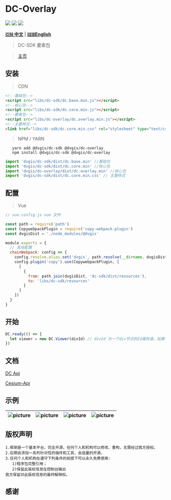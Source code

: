 # DC-Overlay

<p>
<img src="https://img.shields.io/badge/license-Apache%202-blue"/>
<img src="https://img.shields.io/github/package-json/v/dvgis/dc-overlay?color=orange&logo=github" />
<img src="https://img.shields.io/npm/dw/@dvgis/dc-overlay?logo=npm"/>
</p>

[**🇨🇳 中文**](./README_zh.md) | [**🇬🇧English**](./README.md)

> DC-SDK 要素包

> [主页](http://dc.dvgis.cn)

## 安装

> CDN

```html
<!--基础包-->
<script src="libs/dc-sdk/dc.base.min.js"></script>
<!--核心包-->
<script src="libs/dc-sdk/dc.core.min.js"></script>
<!--要素包-->
<script src="libs/dc-overlay/dc.overlay.min.js"></script>
<!--主要样式-->
<link href="libs/dc-sdk/dc.core.min.css" rel="stylesheet" type="text/css" />
```

> NPM / YARN

```shell
   yarn add @dvgis/dc-sdk @dvgis/dc-overlay
   npm install @dvgis/dc-sdk @dvgis/dc-overlay
```

```js
import 'dvgis/dc-sdk/dist/dc.base.min' //基础包
import 'dvgis/dc-sdk/dist/dc.core.min' //核心包
import 'dvgis/dc-overlay/dist/dc.overlay.min' //核心包
import 'dvgis/dc-sdk/dist/dc.core.min.css' // 主要样式
```

## 配置

> Vue

```js
// vue.config.js vue 文件

const path = require('path')
const CopywebpackPlugin = require('copy-webpack-plugin')
const dvgisDist = './node_modules/@dvgis'

module.exports = {
  // 其他配置
  chainWebpack: config => {
    config.resolve.alias.set('dvgis', path.resolve(__dirname, dvgisDist))
    config.plugin('copy').use(CopywebpackPlugin, [
      [
        {
          from: path.join(dvgisDist, 'dc-sdk/dist/resources'),
          to: 'libs/dc-sdk/resources'
        }
      ]
    ])
  }
}
```

## 开始

```js
DC.ready(() => {
  let viewer = new DC.Viewer(divId) // divId 为一个div节点的Id属性值，如果不传入，会无法初始化3D场景
})
```

## 文档

[DC Api](https://resource.dvgis.cn/dc-api/)

[Cesium-Api](https://cesium.com/docs/cesiumjs-ref-doc/)

## 示例

| ![picture](http://dc.dvgis.cn/examples/images/overlay/point_custom.png)  | ![picture](http://dc.dvgis.cn/examples/images/overlay/label_custom.png) | ![picture](http://dc.dvgis.cn/examples/images/overlay/wall.png) | ![picture](http://dc.dvgis.cn/examples/images/overlay/wall_trail.gif) |
| :---------------------------------------------------------------: | :-----------------------------------------------------------------------------: | :---------------------------------------------------------------------: | :-------------------------------------------------------------------: |

## 版权声明

```warning
1.框架是一个基本平台，完全开源，任何个人和机构可以修改、重构，无需经过我方授权。
2.后期会添加一系列针对性的插件和工具，会适量的开源。
3.任何个人和机构在遵守下列条件的前提下可以永久免费使用:
   1)程序包完整引用；
   2)保留此版权信息在控制台输出 
我方保留对此版权信息的最终解释权。
```

## 感谢
